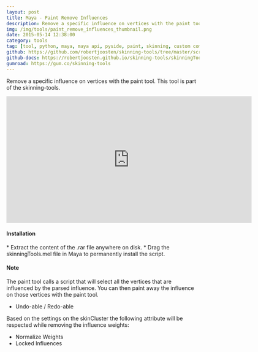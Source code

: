 ```yaml
---
layout: post
title: Maya - Paint Remove Influences
description: Remove a specific influence on vertices with the paint tool. This tool is part of the skinning-tools.
img: /img/tools/paint_remove_influences_thumbnail.png
date: 2015-05-14 12:38:00
category: tools
tag: [tool, python, maya, maya api, pyside, paint, skinning, custom command]
github: https://github.com/robertjoosten/skinning-tools/tree/master/scripts/skinningTools/paintRemoveInfluenceCtx
github-docs: https://robertjoosten.github.io/skinning-tools/skinningTools.paintRemoveInfluenceCtx
gumroad: https://gum.co/skinning-tools
---
```

<p class="justify">Remove a specific influence on vertices with the paint tool. This tool is part of the skinning-tools.</p>

<p align="center"><iframe src="https://player.vimeo.com/video/122189210?color=ff9933&title=0&byline=0&portrait=0" width="640" height="330" frameborder="0" webkitallowfullscreen mozallowfullscreen allowfullscreen></iframe></p>

<h4>Installation</h4> 
* Extract the content of the .rar file anywhere on disk.
* Drag the skinningTools.mel file in Maya to permanently install the script.

<h4>Note</h4>
<p class="justify">The paint tool calls a script that will select all the vertices that are influenced by the parsed influence. You can then paint away the influence on those vertices with the paint tool.</p>
<ul>
 	<li>Undo-able / Redo-able</li>
</ul>
<p class="justify">Based on the settings on the skinCluster the following attribute will be respected while removing the influence weights:</p>
<ul>
 	<li>Normalize Weights</li>
 	<li>Locked Influences</li>
</ul>